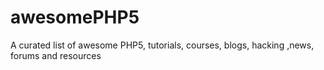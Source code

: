 # awesomePHP5
A curated list of awesome PHP5, tutorials, courses, blogs, hacking ,news, forums  and resources
